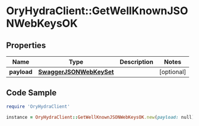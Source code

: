# OryHydraClient::GetWellKnownJSONWebKeysOK

## Properties

Name | Type | Description | Notes
------------ | ------------- | ------------- | -------------
**payload** | [**SwaggerJSONWebKeySet**](SwaggerJSONWebKeySet.md) |  | [optional] 

## Code Sample

```ruby
require 'OryHydraClient'

instance = OryHydraClient::GetWellKnownJSONWebKeysOK.new(payload: null)
```


